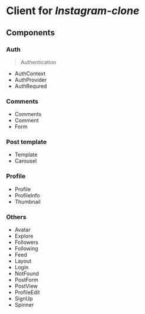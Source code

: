 # Client for *Instagram-clone*


## Components

### Auth
> Authentication
- AuthContext
- AuthProvider
- AuthRequred

### Comments
- Comments
- Comment
- Form

### Post template
- Template
- Carousel

### Profile
- Profile
- ProfileInfo
- Thumbnail

### Others
- Avatar
- Explore
- Followers
- Following
- Feed
- Layout
- Login
- NotFound
- PostForm
- PostView
- ProfileEdit
- SignUp
- Spinner
